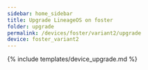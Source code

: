 ```yaml
---
sidebar: home_sidebar
title: Upgrade LineageOS on foster
folder: upgrade
permalink: /devices/foster/variant2/upgrade
device: foster_variant2
---
```

{% include templates/device_upgrade.md %}
